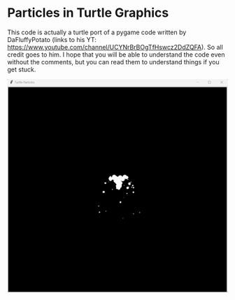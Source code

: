 # Particles in Turtle Graphics

This code is actually a turtle port of a pygame code written by DaFluffyPotato (links to his YT: https://www.youtube.com/channel/UCYNrBrBOgTfHswcz2DdZQFA). So all credit goes to him. I hope that you will be able to understand the code even without the comments, but you can read them to understand things if you get stuck.

![particles-demo](https://raw.githubusercontent.com/sid-the-loser/particles-in-turtle-graphics/refs/heads/main/particles-demo.gif)
